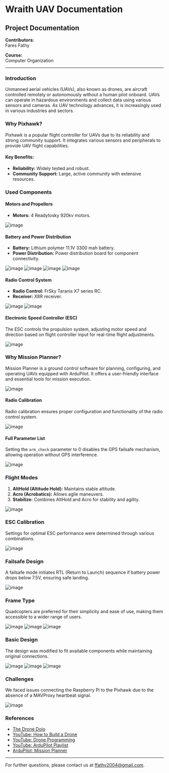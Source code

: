 # Wraith UAV Documentation

## Project Documentation

**Contributors:**  
Fares Fathy  

**Course:**  
Computer Organization

---

### Introduction
Unmanned aerial vehicles (UAVs), also known as drones, are aircraft controlled remotely or autonomously without a human pilot onboard. UAVs can operate in hazardous environments and collect data using various sensors and cameras. As UAV technology advances, it is increasingly used in various industries and sectors.

### Why Pixhawk?
Pixhawk is a popular flight controller for UAVs due to its reliability and strong community support. It integrates various sensors and peripherals to provide UAV flight capabilities.

#### Key Benefits:
- **Reliability:** Widely tested and robust.
- **Community Support:** Large, active community with extensive resources.

### Used Components

#### Motors and Propellers
- **Motors:** 4 Readytosky 920kv motors.
  
![image](https://github.com/user-attachments/assets/d9d2960e-f5b9-456d-bab1-3d8ecbd03d52)


#### Battery and Power Distribution
- **Battery:** Lithium polymer 11.1V 3300 mah battery.
- **Power Distribution:** Power distribution board for component connectivity.
  
![image](https://github.com/user-attachments/assets/4c8b1077-9820-40cf-96db-5330e5720c62)
![image](https://github.com/user-attachments/assets/83457566-232c-49bb-a743-4ba1c7f8745d)
![image](https://github.com/user-attachments/assets/b9bc0ca1-f359-468c-9faf-41ee410dfc1f)
![image](https://github.com/user-attachments/assets/d1e6c723-c920-4700-868c-d5370812d508)


#### Radio Control System
- **Radio Control:** FrSky Taranis X7 series RC.
- **Receiver:** X8R receiver.
  
![image](https://github.com/user-attachments/assets/429f47d9-25bb-4cad-9315-c5a62d6f2a26)
![image](https://github.com/user-attachments/assets/d32f48ca-f040-4064-af92-8e644abba326)


#### Electronic Speed Controller (ESC)
The ESC controls the propulsion system, adjusting motor speed and direction based on flight controller input for real-time flight adjustments.

![image](https://github.com/user-attachments/assets/0c912ff8-ccd8-4e6d-b7c0-2f1bdae09a56)


### Why Mission Planner?
Mission Planner is a ground control software for planning, configuring, and operating UAVs equipped with ArduPilot. It offers a user-friendly interface and essential tools for mission execution.

![image](https://github.com/user-attachments/assets/be004748-31a8-4bd9-abb5-3b4604c9bd64)


#### Radio Calibration
Radio calibration ensures proper configuration and functionality of the radio control system.

![image](https://github.com/user-attachments/assets/4dcd8995-4191-4608-9d49-da0086d4d4b4)


#### Full Parameter List
Setting the `arm_check` parameter to 0 disables the GPS failsafe mechanism, allowing operation without GPS interference.

![image](https://github.com/user-attachments/assets/4aebf39c-55d1-4948-8649-8cbc7e2cdb12)


### Flight Modes
1. **AltHold (Altitude Hold):** Maintains stable altitude.
2. **Acro (Acrobatics):** Allows agile maneuvers.
3. **Stabilize:** Combines AltHold and Acro for stability and agility.

![image](https://github.com/user-attachments/assets/9d46663e-dda6-4b27-837f-e8a01496539e)


### ESC Calibration
Settings for optimal ESC performance were determined through various combinations.

![image](https://github.com/user-attachments/assets/0902accb-438c-44a4-bffc-cd2f9fa84c7b)


### Failsafe Design
A failsafe mode initiates RTL (Return to Launch) sequence if battery power drops below 7.5V, ensuring safe landing.

![image](https://github.com/user-attachments/assets/8cc1a4e1-ef8f-4533-88fc-cddc5ff25ae9)


### Frame Type
Quadcopters are preferred for their simplicity and ease of use, making them accessible to a wider range of users.

![image](https://github.com/user-attachments/assets/cd5827e5-3315-4a3a-8885-62cb7df1cef8)
![image](https://github.com/user-attachments/assets/18d29490-f75e-4fe7-87f1-593857001c55)
![image](https://github.com/user-attachments/assets/34423f4c-f4fd-4fa8-a615-f66b252e0d0d)


### Basic Design
The design was modified to fit available components while maintaining original connections.

![image](https://github.com/user-attachments/assets/65ce3c0c-0184-458a-b3f5-0c202d9b256f)
![image](https://github.com/user-attachments/assets/c4c468af-8cf2-4cff-b258-ad598bec7906)
![image](https://github.com/user-attachments/assets/b1959fcc-9595-4937-a80d-ed41c147d10e)


### Challenges
We faced issues connecting the Raspberry Pi to the Pixhawk due to the absence of a MAVProxy heartbeat signal.

![image](https://github.com/user-attachments/assets/42fc3703-090c-4e94-ba49-43f37e53f36a)


### References
- [The Drone Dojo](https://www.youtube.com/@thedronedojo3624)
- [YouTube: How to Build a Drone](https://www.youtube.com/watch?v=qmxEx28N56s)
- [YouTube: Drone Programming](https://www.youtube.com/watch?v=2Rikb6hRl5g)
- [YouTube: ArduPilot Playlist](https://www.youtube.com/playlist?list=PLk5osPy4f_U8Muv7KwCvg5C5wtEcCIjjf)
- [ArduPilot: Mission Planner](https://ardupilot.org/planner/docs/common-connect-mission-planner-autopilot.html)

---

For further questions, please contact us at [ffathy2004@gmail.com](mailto:ffathy2004@gmail.com).
